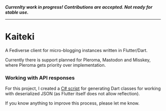 ***Currenlty work in progress! Contributions are accepted. Not ready for stable use.***

---

# Kaiteki

A Fediverse client for micro-blogging instances written in Flutter/Dart.

Currently there is support planned for Pleroma, Mastodon and Misskey, where Pleroma gets priority over implementation.

### Working with API responses
For this project, I created a [C# script](https://gist.github.com/Craftplacer/3151b64ab86ee929202eab8173e8a7fe) for generating Dart classes for working with deserialized JSON (as Flutter itself does not allow reflection).

If you know anything to improve this process, please let me know.

